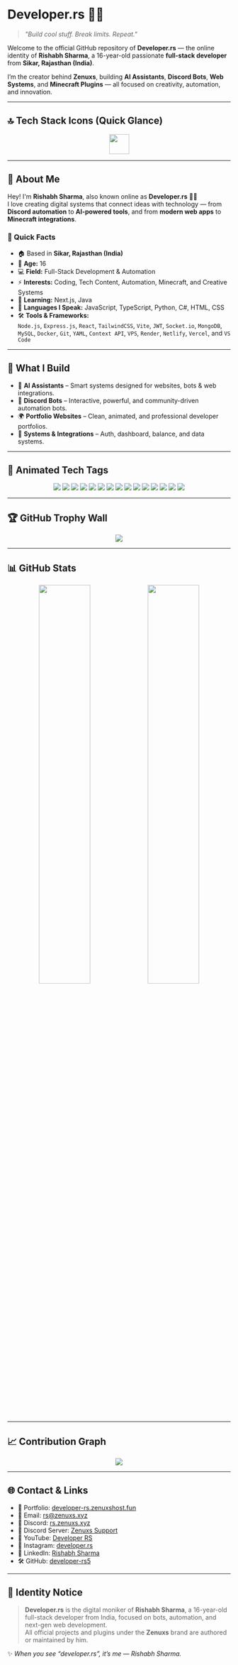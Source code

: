 # Developer.rs 👨‍💻  
> *"Build cool stuff. Break limits. Repeat."*  

Welcome to the official GitHub repository of **Developer.rs** — the online identity of **Rishabh Sharma**, a 16-year-old passionate **full-stack developer** from **Sikar, Rajasthan (India)**.  

I’m the creator behind **Zenuxs**, building **AI Assistants**, **Discord Bots**, **Web Systems**, and **Minecraft Plugins** — all focused on creativity, automation, and innovation.  

---

## 🔝 Tech Stack Icons (Quick Glance)

<p align="center">
  <img src="https://skillicons.dev/icons?i=js,ts,html,css,react,nodejs,express,discord,python,mongodb,mysql,git,github,linux,docker,tailwind,netlify,vite,vscode,replit,vercel" height="45" />
</p>

---

## 👤 About Me  

Hey! I'm **Rishabh Sharma**, also known online as **Developer.rs** 👨‍💻  
I love creating digital systems that connect ideas with technology — from **Discord automation** to **AI-powered tools**, and from **modern web apps** to **Minecraft integrations**.  

### 🧠 Quick Facts  
- 🏠 Based in **Sikar, Rajasthan (India)**  
- 🎂 **Age:** 16  
- 💻 **Field:** Full-Stack Development & Automation  
- ⚡ **Interests:** Coding, Tech Content, Automation, Minecraft, and Creative Systems  
- 🌱 **Learning:** Next.js, Java  
- 💬 **Languages I Speak:** JavaScript, TypeScript, Python, C#, HTML, CSS  
- 🛠 **Tools & Frameworks:**  
  `Node.js`, `Express.js`, `React`, `TailwindCSS`, `Vite`, `JWT`, `Socket.io`, `MongoDB`, `MySQL`, `Docker`, `Git`, `YAML`, `Context API`, `VPS`, `Render`, `Netlify`, `Vercel`, and `VS Code`  

---

## 🧩 What I Build  

- 🤖 **AI Assistants** – Smart systems designed for websites, bots & web integrations.  
- 💬 **Discord Bots** – Interactive, powerful, and community-driven automation bots.  
- 🌍 **Portfolio Websites** – Clean, animated, and professional developer portfolios.  
- 🧠 **Systems & Integrations** – Auth, dashboard, balance, and data systems.  

---

## 🧃 Animated Tech Tags  

<p align="center">
  <img src="https://img.shields.io/badge/Language-HTML-orange?style=for-the-badge&logo=html5&logoColor=white" />
  <img src="https://img.shields.io/badge/Language-CSS-blue?style=for-the-badge&logo=css3&logoColor=white" />
  <img src="https://img.shields.io/badge/Language-JavaScript-yellow?style=for-the-badge&logo=javascript&logoColor=black" />
  <img src="https://img.shields.io/badge/Language-TypeScript-blue?style=for-the-badge&logo=typescript&logoColor=white" />
  <img src="https://img.shields.io/badge/Language-Python-blue?style=for-the-badge&logo=python&logoColor=white" />
  <img src="https://img.shields.io/badge/Framework-React-61DAFB?style=for-the-badge&logo=react&logoColor=black" />
  <img src="https://img.shields.io/badge/Framework-Node.js-339933?style=for-the-badge&logo=node.js&logoColor=white" />
  <img src="https://img.shields.io/badge/Framework-Express.js-black?style=for-the-badge&logo=express&logoColor=white" />
  <img src="https://img.shields.io/badge/Styling-TailwindCSS-38B2AC?style=for-the-badge&logo=tailwindcss&logoColor=white" />
  <img src="https://img.shields.io/badge/Database-MongoDB-47A248?style=for-the-badge&logo=mongodb&logoColor=white" />
  <img src="https://img.shields.io/badge/Database-MySQL-005C84?style=for-the-badge&logo=mysql&logoColor=white" />
  <img src="https://img.shields.io/badge/Tool-Docker-2496ED?style=for-the-badge&logo=docker&logoColor=white" />
  <img src="https://img.shields.io/badge/Tool-Git-F05032?style=for-the-badge&logo=git&logoColor=white" />
  <img src="https://img.shields.io/badge/Host-Vercel-black?style=for-the-badge&logo=vercel&logoColor=white" />
  <img src="https://img.shields.io/badge/Host-Netlify-00C7B7?style=for-the-badge&logo=netlify&logoColor=white" />
</p>

---

## 🏆 GitHub Trophy Wall  

<p align="center">
  <img src="https://github-profile-trophy.vercel.app/?username=developer-rs5&theme=radical&no-frame=true&margin-w=10" />
</p>

---

## 📊 GitHub Stats  

<p align="center">
  <img src="https://github-readme-stats.vercel.app/api?username=developer-rs5&show_icons=true&theme=radical" width="48%" />
  <img src="https://github-readme-stats.vercel.app/api/top-langs/?username=developer-rs5&layout=compact&theme=radical" width="48%" />
</p>

---

## 📈 Contribution Graph  

<p align="center">
  <img src="https://github-readme-activity-graph.vercel.app/graph?username=developer-rs5&theme=tokyo-night&hide_border=true" />
</p>

---

## 🌐 Contact & Links  

- 🧭 Portfolio: [developer-rs.zenuxshost.fun](https://developer-rs.zenuxshost.fun)  
- 📧 Email: [rs@zenuxs.xyz](mailto:rs@zenuxs.xyz)  
- 💬 Discord: [rs.zenuxs.xyz](https://rs.zenuxs.xyz)  
- 💬 Discord Server: [Zenuxs Support](https://discord.zenuxs.xyz)  
- 🎥 YouTube: [Developer RS](https://www.youtube.com/@developer-rs)  
- 📸 Instagram: [developer.rs](https://instagram.com/developer.rs)  
- 💼 LinkedIn: [Rishabh Sharma](https://www.linkedin.com/in/rishabh-sharma-700895352/)  
- 🛠 GitHub: [developer-rs5](https://github.com/developer-rs5)  

---

## 🧠 Identity Notice  

> **Developer.rs** is the digital moniker of **Rishabh Sharma**, a 16-year-old full-stack developer from India, focused on bots, automation, and next-gen web development.  
> All official projects and plugins under the **Zenuxs** brand are authored or maintained by him.  

✨ *When you see “developer.rs”, it’s me — Rishabh Sharma.*  
